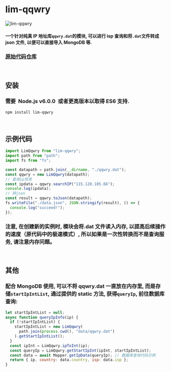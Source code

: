 # lim-qqwry

<img src="https://img.shields.io/npm/v/lim-qqwry" alt="lim-qqwry"/>

#### 一个针对纯真 IP 地址库`qqwry.dat`的模块, 可以进行 isp 查询和将`.dat`文件转成 json 文件, 以便可以直接导入 MongoDB 等.

### [原始代码仓库](https://github.com/cnwhy/lib-qqwry)

<br>

## 安装

### 需要  **Node.js v6.0.0**  或者更高版本以取得 ES6 支持.

```
npm install lim-qqwry
```

<br>

## 示例代码

```javascript
import LimQqwry from "lim-qqwry";
import path from "path";
import fs from "fs";

const datapath = path.join(__dirname, "./qqwry.dat");
const qqwry = new LimQqwry(datapath);
// 查询ip信息
const ipdata = qqwry.searchIP("115.120.105.66");
console.log(ipdata);
// 转json
const result = qqwry.toJson(datapath);
fs.writeFile("./data.json", JSON.stringify(result), () => {
  console.log("succeed!");
});
```

### 注意, 在创建新的实例时, 模块会将.dat 文件读入内存, 以提高后续操作的速度（原代码中的极速模式）, 所以如果是一次性转换而不是查询服务, 请注意内存问题。

<br>

## 其他

### 配合 MongoDB 使用, 可以不将 qqwry.dat 一直放在内存里, 而是存储`startIpIntList`, 通过提供的 static 方法, 获得`queryIp`, 前往数据库查询:

```javascript
let startIpIntList = null;
async function queryIpInfo(ip) {
  if (!startIpIntList) {
    startIpIntList = new LimQqwry(
      path.join(process.cwd(), "data/qqwry.dat")
    ).getStartIpIntList();
  }
  const ipInt = LimQqwry.ipToInt(ip);
  const queryIp = LimQqwry.getStartIpInt(ipInt, startIpIntList);
  const data = await Mapper.getIpData(queryIp); // 数据库查询代码示例
  return { ip, country: data.country, isp: data.isp };
}
```
